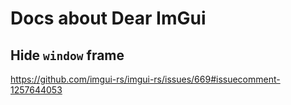 # Docs about Dear ImGui

## Hide `window` frame

https://github.com/imgui-rs/imgui-rs/issues/669#issuecomment-1257644053